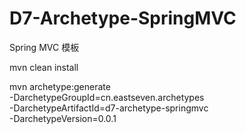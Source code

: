 D7-Archetype-SpringMVC
======
Spring MVC 模板

mvn clean install

mvn archetype:generate \
-DarchetypeGroupId=cn.eastseven.archetypes \
-DarchetypeArtifactId=d7-archetype-springmvc \
-DarchetypeVersion=0.0.1

